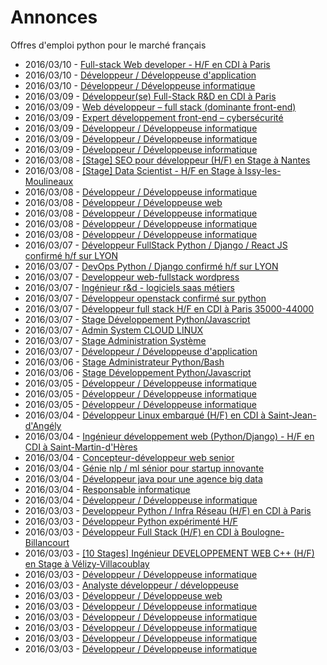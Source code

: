 # Annonces

Offres d'emploi python pour le marché français

* 2016/03/10 - [Full-stack Web developer - H/F en CDI à Paris](http://pyjobs.fr/job/1431/full-stack-web-developer-h-f-en-cdi-a-paris "Full-stack Web developer - H/F en CDI à Paris")
* 2016/03/10 - [Développeur / Développeuse d'application](http://pyjobs.fr/job/1432/developpeur-developpeuse-dapplication "Développeur / Développeuse d'application")
* 2016/03/10 - [Développeur / Développeuse informatique](http://pyjobs.fr/job/1430/developpeur-developpeuse-informatique "Développeur / Développeuse informatique")
* 2016/03/09 - [Développeur(se) Full-Stack R&D en CDI à Paris](http://pyjobs.fr/job/1425/developpeur-se-full-stack-r-d-en-cdi-a-paris "Développeur(se) Full-Stack R&D en CDI à Paris")
* 2016/03/09 - [Web développeur – full stack (dominante front-end)](http://pyjobs.fr/job/1421/web-developpeur-full-stack-dominante-front-end "Web développeur – full stack (dominante front-end)")
* 2016/03/09 - [Expert développement front-end – cybersécurité](http://pyjobs.fr/job/1422/expert-developpement-front-end-cybersecurite "Expert développement front-end – cybersécurité")
* 2016/03/09 - [Développeur / Développeuse informatique](http://pyjobs.fr/job/1429/developpeur-developpeuse-informatique "Développeur / Développeuse informatique")
* 2016/03/09 - [Développeur / Développeuse informatique](http://pyjobs.fr/job/1428/developpeur-developpeuse-informatique "Développeur / Développeuse informatique")
* 2016/03/09 - [Développeur / Développeuse informatique](http://pyjobs.fr/job/1427/developpeur-developpeuse-informatique "Développeur / Développeuse informatique")
* 2016/03/08 - [[Stage] SEO pour développeur (H/F) en Stage à Nantes](http://pyjobs.fr/job/1418/stage-seo-pour-developpeur-h-f-en-stage-a-nantes "[Stage] SEO pour développeur (H/F) en Stage à Nantes")
* 2016/03/08 - [[Stage] Data Scientist - H/F en Stage à Issy-les-Moulineaux](http://pyjobs.fr/job/1417/stage-data-scientist-h-f-en-stage-a-issy-les-moulineaux "[Stage] Data Scientist - H/F en Stage à Issy-les-Moulineaux")
* 2016/03/08 - [Développeur / Développeuse informatique](http://pyjobs.fr/job/1415/developpeur-developpeuse-informatique "Développeur / Développeuse informatique")
* 2016/03/08 - [Développeur / Développeuse web](http://pyjobs.fr/job/1426/developpeur-developpeuse-web "Développeur / Développeuse web")
* 2016/03/08 - [Développeur / Développeuse informatique](http://pyjobs.fr/job/1420/developpeur-developpeuse-informatique "Développeur / Développeuse informatique")
* 2016/03/08 - [Développeur / Développeuse informatique](http://pyjobs.fr/job/1419/developpeur-developpeuse-informatique "Développeur / Développeuse informatique")
* 2016/03/08 - [Développeur / Développeuse informatique](http://pyjobs.fr/job/1416/developpeur-developpeuse-informatique "Développeur / Développeuse informatique")
* 2016/03/07 - [Développeur FullStack Python / Django / React JS confirmé h/f sur LYON](http://pyjobs.fr/job/1413/developpeur-fullstack-python-django-react-js-confirme-h-f-sur-lyon "Développeur FullStack Python / Django / React JS confirmé h/f sur LYON")
* 2016/03/07 - [DevOps Python / Django confirmé h/f sur LYON](http://pyjobs.fr/job/1414/devops-python-django-confirme-h-f-sur-lyon "DevOps Python / Django confirmé h/f sur LYON")
* 2016/03/07 - [Developpeur web-fullstack wordpress](http://pyjobs.fr/job/1402/developpeur-web-fullstack-wordpress "Developpeur web-fullstack wordpress")
* 2016/03/07 - [Ingénieur r&d - logiciels saas métiers](http://pyjobs.fr/job/1401/ingenieur-r-d-logiciels-saas-metiers "Ingénieur r&d - logiciels saas métiers")
* 2016/03/07 - [Développeur openstack confirmé sur python](http://pyjobs.fr/job/1400/developpeur-openstack-confirme-sur-python "Développeur openstack confirmé sur python")
* 2016/03/07 - [Développeur full stack H/F en CDI à Paris 35000-44000](http://pyjobs.fr/job/1397/developpeur-full-stack-h-f-en-cdi-a-paris-35000-44000 "Développeur full stack H/F en CDI à Paris 35000-44000")
* 2016/03/07 - [Stage Développement Python/Javascript](http://pyjobs.fr/job/1399/stage-developpement-python-javascript "Stage Développement Python/Javascript")
* 2016/03/07 - [Admin System CLOUD LINUX](http://pyjobs.fr/job/1404/admin-system-cloud-linux "Admin System CLOUD LINUX")
* 2016/03/07 - [Stage Administration Système](http://pyjobs.fr/job/1398/stage-administration-systeme "Stage Administration Système")
* 2016/03/07 - [Développeur / Développeuse d'application](http://pyjobs.fr/job/1403/developpeur-developpeuse-dapplication "Développeur / Développeuse d'application")
* 2016/03/06 - [Stage Administrateur Python/Bash](http://pyjobs.fr/job/1394/stage-administrateur-python-bash "Stage Administrateur Python/Bash")
* 2016/03/06 - [Stage Développement Python/Javascript](http://pyjobs.fr/job/1395/stage-developpement-python-javascript "Stage Développement Python/Javascript")
* 2016/03/05 - [Développeur / Développeuse informatique](http://pyjobs.fr/job/1412/developpeur-developpeuse-informatique "Développeur / Développeuse informatique")
* 2016/03/05 - [Développeur / Développeuse informatique](http://pyjobs.fr/job/1409/developpeur-developpeuse-informatique "Développeur / Développeuse informatique")
* 2016/03/05 - [Développeur / Développeuse informatique](http://pyjobs.fr/job/1411/developpeur-developpeuse-informatique "Développeur / Développeuse informatique")
* 2016/03/04 - [Développeur Linux embarqué (H/F) en CDI à Saint-Jean-d'Angély](http://pyjobs.fr/job/1388/developpeur-linux-embarque-h-f-en-cdi-a-saint-jean-dangely "Développeur Linux embarqué (H/F) en CDI à Saint-Jean-d'Angély")
* 2016/03/04 - [Ingénieur développement web (Python/Django) - H/F en CDI à Saint-Martin-d'Hères](http://pyjobs.fr/job/1387/ingenieur-developpement-web-python-django-h-f-en-cdi-a-saint-martin-dheres "Ingénieur développement web (Python/Django) - H/F en CDI à Saint-Martin-d'Hères")
* 2016/03/04 - [Concepteur-développeur web senior](http://pyjobs.fr/job/1383/concepteur-developpeur-web-senior "Concepteur-développeur web senior")
* 2016/03/04 - [Génie nlp / ml sénior pour startup innovante](http://pyjobs.fr/job/1386/genie-nlp-ml-senior-pour-startup-innovante "Génie nlp / ml sénior pour startup innovante")
* 2016/03/04 - [Développeur java pour une agence big data](http://pyjobs.fr/job/1385/developpeur-java-pour-une-agence-big-data "Développeur java pour une agence big data")
* 2016/03/04 - [Responsable informatique](http://pyjobs.fr/job/1384/responsable-informatique "Responsable informatique")
* 2016/03/04 - [Développeur / Développeuse informatique](http://pyjobs.fr/job/1410/developpeur-developpeuse-informatique "Développeur / Développeuse informatique")
* 2016/03/03 - [Developpeur Python / Infra Réseau (H/F) en CDI à Paris](http://pyjobs.fr/job/1381/developpeur-python-infra-reseau-h-f-en-cdi-a-paris "Developpeur Python / Infra Réseau (H/F) en CDI à Paris")
* 2016/03/03 - [Développeur Python expérimenté H/F](http://pyjobs.fr/job/1379/developpeur-python-experimente-h-f "Développeur Python expérimenté H/F")
* 2016/03/03 - [Développeur Full Stack (H/F) en CDI à Boulogne-Billancourt](http://pyjobs.fr/job/1377/developpeur-full-stack-h-f-en-cdi-a-boulogne-billancourt "Développeur Full Stack (H/F) en CDI à Boulogne-Billancourt")
* 2016/03/03 - [[10 Stages] Ingénieur DEVELOPPEMENT WEB C++ (H/F) en Stage à Vélizy-Villacoublay](http://pyjobs.fr/job/1378/10-stages-ingenieur-developpement-web-c-h-f-en-stage-a-velizy-villacoublay "[10 Stages] Ingénieur DEVELOPPEMENT WEB C++ (H/F) en Stage à Vélizy-Villacoublay")
* 2016/03/03 - [Développeur / Développeuse informatique](http://pyjobs.fr/job/1405/developpeur-developpeuse-informatique "Développeur / Développeuse informatique")
* 2016/03/03 - [Analyste développeur / développeuse](http://pyjobs.fr/job/1390/analyste-developpeur-developpeuse "Analyste développeur / développeuse")
* 2016/03/03 - [Développeur / Développeuse web](http://pyjobs.fr/job/1396/developpeur-developpeuse-web "Développeur / Développeuse web")
* 2016/03/03 - [Développeur / Développeuse informatique](http://pyjobs.fr/job/1423/developpeur-developpeuse-informatique "Développeur / Développeuse informatique")
* 2016/03/03 - [Développeur / Développeuse informatique](http://pyjobs.fr/job/1424/developpeur-developpeuse-informatique "Développeur / Développeuse informatique")
* 2016/03/03 - [Développeur / Développeuse informatique](http://pyjobs.fr/job/1389/developpeur-developpeuse-informatique "Développeur / Développeuse informatique")
* 2016/03/03 - [Développeur / Développeuse informatique](http://pyjobs.fr/job/1391/developpeur-developpeuse-informatique "Développeur / Développeuse informatique")
* 2016/03/03 - [Développeur / Développeuse informatique](http://pyjobs.fr/job/1376/developpeur-developpeuse-informatique "Développeur / Développeuse informatique")

